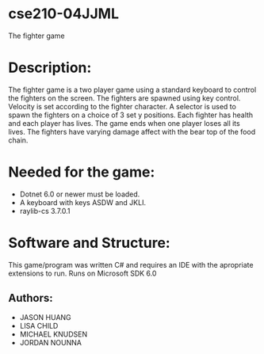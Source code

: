 # cse210-04JJML
The fighter game

# Description:
The fighter game is a two player game using a standard keyboard to control the fighters on the screen. The fighters are spawned using key control. Velocity is set according to the fighter character. A selector is used to spawn the fighters on a choice of 3 set y positions. Each fighter has health and each player has lives. The game ends when one player loses all its lives. The fighters have varying damage affect with the bear top of the food chain. 


# Needed for the game:
* Dotnet 6.0 or newer must be loaded. 
* A keyboard with keys ASDW  and  JKLI. 
* raylib-cs 3.7.0.1

# Software and Structure:
This game/program was written C# and requires an IDE with the apropriate extensions to run. Runs on Microsoft SDK 6.0

## Authors:
* JASON HUANG
* LISA CHILD
* MICHAEL KNUDSEN
* JORDAN NOUNNA